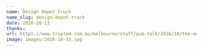 ```yaml
---
name: Design Depot Truck
name_slug: design-depot-truck
date: 2016-10-11
thanks:
url: https://www.triplem.com.au/melbourne/stuff/pub-talk/2016/10/the-montague-street-bridge-rips-open-another-truck/
image: images/2016-10-11.jpg
---
```

